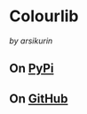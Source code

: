# Colourlib

_by arsikurin_

## On [PyPi](https://pypi.org/project/colourlib/)

## On [GitHub](https://github.com/arsikurin/python-colourlib/)